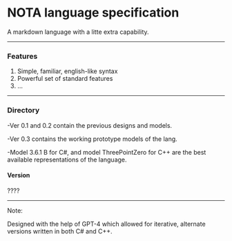 # NOTA language specification
A markdown language with a litte extra capability. 

---

### Features
1) Simple, familiar, english-like syntax
2) Powerful set of standard features
3) ...

---

### Directory

-Ver 0.1 and 0.2 contain the previous designs and models.

-Ver 0.3 contains the working prototype models of the lang. 

-Model 3.6.1 B for C#, and model ThreePointZero for C++ are the best available representations of the language. 

#### Version

????


---
Note:

Designed with the help of GPT-4 which allowed for iterative, alternate versions written in both C# and C++.
